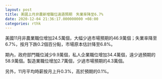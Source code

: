 ```yaml
---
layout: post
title: 美國上月非農新增職位遠遜預期　失業率降至6.7%
date: 2020-12-04 21:36:17.000000000 +08:00
categories: rthk
---
```


美國11月非農業職位增加24.5萬個，大幅少過市場預期的46.9萬個；失業率降至6.7%，按月下跌0.2個百分點，市場原本估計降至6.8%。

期內，政府部門職位減少9.9萬個，私人企業職位增加34.4萬個，遠少過預期的58.9萬個。製造業職位增加2.7萬個，少過市場預期的4.3萬個。

另外，11月平均時薪按月上升0.3%，高於預期的0.1%。
